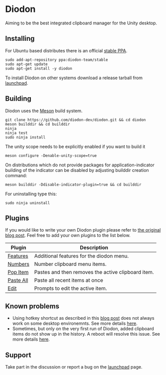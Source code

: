 # Diodon

Aiming to be the best integrated clipboard manager for the Unity desktop.

## Installing

For Ubuntu based distributes there is an official [stable PPA](https://launchpad.net/~diodon-team/+archive/stable).

    sudo add-apt-repository ppa:diodon-team/stable
    sudo apt-get update
    sudo apt-get install -y diodon


To install Diodon on other systems download a release tarball from [launchpad](https://launchpad.net/diodon/+download).

## Building

Diodon uses the [Meson](https://mesonbuild.com/) build system.

    git clone https://github.com/diodon-dev/diodon.git && cd diodon
    meson builddir && cd builddir
    ninja
    ninja test
    sudo ninja install

The unity scope needs to be explicitly enabled if you want to build it

    meson configure -Denable-unity-scope=true

On distributions which do not provide packages for application-indicator
building of the indicator can be disabled by adjusting builddir creation command:

    meson builddir -Ddisable-indicator-plugin=true && cd builddir

For uninstalling type this:

    sudo ninja uninstall

## Plugins

If you would like to write your own Diodon plugin please refer to [the original blog post](http://esite.ch/2011/10/19/writing-a-plugin-for-diodon/). Feel free to add your own plugins to the list below.

|  Plugin                                                  | Description                                        |
| -------------------------------------------------------- | -------------------------------------------------- |
| [Features](https://github.com/RedHatter/diodon-plugins)  | Additional features for the diodon menu.           |
| [Numbers](https://github.com/RedHatter/diodon-plugins)   | Number clipboard menu items.                       |
| [Pop Item](https://github.com/RedHatter/diodon-plugins)  | Pastes and then removes the active clipboard item. |
| [Paste All](https://github.com/RedHatter/diodon-plugins) | Paste all recent items at once                     |
| [Edit](https://github.com/RedHatter/diodon-plugins)      | Prompts to edit the active item.                   |

## Known problems

* Using hotkey shortcut as described in this [blog post](https://esite.ch/2015/07/using-custom-shortcuts-of-de-as-diodon-hotkey/) does not always work on some desktop environemnts. See more details [here](https://bugs.launchpad.net/diodon/+bug/1630375).
* Sometimes, but only on the very first run of Diodon, added clipboard items do not show up in the history. A reboot will resolve this issue. See more details [here](https://bugs.launchpad.net/diodon/+bug/1435033).  

## Support

Take part in the discussion or report a bug on the [launchpad](https://bugs.launchpad.net/diodon) page.

